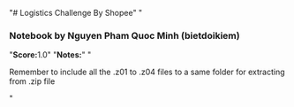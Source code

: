 "# Logistics Challenge By Shopee" 
"<h3>Notebook by Nguyen Pham Quoc Minh (bietdoikiem)</h3>
"<b>Score:</b>1.0"
"<b>Notes:</b>"
"<p>Remember to include all the .z01 to .z04 files to a same folder for extracting from .zip file</p>"
